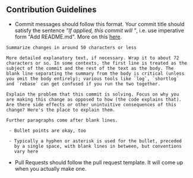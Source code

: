 ## Contribution Guidelines

- Commit messages should follow this format. Your commit title should satisfy the sentence *"If applied, this commit will <message>"*, i.e. use imperative form "Add README.md". More on this [here](https://github.com/torvalds/subsurface-for-dirk/blob/master/README.md#contributing).
```
Summarize changes in around 50 characters or less

More detailed explanatory text, if necessary. Wrap it to about 72
characters or so. In some contexts, the first line is treated as the
subject of the commit and the rest of the text as the body. The
blank line separating the summary from the body is critical (unless
you omit the body entirely); various tools like `log`, `shortlog`
and `rebase` can get confused if you run the two together.

Explain the problem that this commit is solving. Focus on why you
are making this change as opposed to how (the code explains that).
Are there side effects or other unintuitive consequences of this
change? Here's the place to explain them.

Further paragraphs come after blank lines.

 - Bullet points are okay, too

 - Typically a hyphen or asterisk is used for the bullet, preceded
   by a single space, with blank lines in between, but conventions
   vary here
```

- Pull Requests should follow the pull request template. It will come up when you actually make one.
